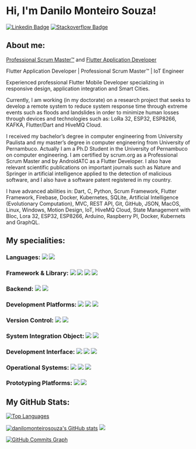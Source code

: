 
# Hi, I'm Danilo Monteiro Souza!

[![Linkedin Badge](https://img.shields.io/badge/LinkedIn-0077B5?style=for-the-badge&logo=linkedin&logoColor=white&link=https://www.linkedin.com/in/danilo-monteiro-souza-msc-771131a9/)](https://www.linkedin.com/in/danilo-monteiro-souza-msc-771131a9/)
[![Stackoverflow Badge](https://img.shields.io/badge/Stack_Overflow-FE7A16?style=for-the-badge&logo=stack-overflow&logoColor=white&link=https://pt.stackoverflow.com/users/67486/danilo-monteiro-souza?tab=profile/)](https://pt.stackoverflow.com/users/67486/danilo-monteiro-souza?tab=profile/)

## About me:

  <a href="https://www.credly.com/badges/5b1891cd-5fd7-4aa2-9e7d-118eeb022e68" rel="some text">Professional Scrum Master™</a> and <a href="https://androidatc.com/_transcript.php?action=public&u=lMLczd7e1tOgpJaZ093X4eTjxWNwmJ3C19Cg0tjR" rel="some text">Flutter Application Developer</a>
 
Flutter Application Developer | Professional Scrum Master™ | IoT Engineer

Experienced professional Flutter Mobile Developer specializing in responsive design, application integration and Smart Cities.

Currently, I am working (in my doctorate) on a research project that seeks to develop a remote system to reduce system response time through extreme events such as floods and landslides in order to minimize human losses through devices and technologies such as: LoRa 32, ESP32, ESP8266, KAFKA, Flutter/Dart and HiveMQ Cloud.

I received my bachelor’s degree in computer engineering from University Paulista and my master’s degree in computer engineering from University of Pernambuco. Actually I am a Ph.D Student in the University of Pernambuco on computer engineering. I am certified by scrum.org as a Professional Scrum Master and by AndroidATC as a Flutter Developer. I also have relevant scientific publications on important journals such as Nature and Springer in artificial intelligence applied to the detection of malicious software, and I also have a software patent registered in my country.

I have advanced abilities in: Dart, C, Python, Scrum Framework, Flutter Framework, Firebase, Docker, Kubernetes, SQLite, Artificial Intelligence (Evolutionary Computation), MVC, REST API, Git, GitHub, JSON, MacOS, Linux, Windows, Motion Design, IoT, HiveMQ Cloud, State Management with Bloc, Lora 32, ESP32, ESP8266, Arduino, Raspberry PI, Docker, Kubernets and GraphQL.

## My specialities:

### Languages: <img src="https://img.shields.io/badge/Dart-0175C2?style=for-the-badge&logo=dart&logoColor=white"/> <img src="https://img.shields.io/badge/C-00599C?style=for-the-badge&logo=c&logoColor=white"/>

### Framework & Library: <img src="https://img.shields.io/badge/Flutter-02569B?style=for-the-badge&logo=flutter&logoColor=white"/> <img src ="https://img.shields.io/badge/Apache%20Kafka-000?style=for-the-badge&logo=apachekafka"/> <img src ="https://img.shields.io/badge/Docker-2CA5E0?style=for-the-badge&logo=docker&logoColor=white"/> <img src ="https://img.shields.io/badge/kubernetes-326ce5.svg?&style=for-the-badge&logo=kubernetes&logoColor=white"/>

### Backend: <img src="https://img.shields.io/badge/firebase-ffca28?style=for-the-badge&logo=firebase&logoColor=black"/> <img src="https://img.shields.io/badge/SQLite-07405E?style=for-the-badge&logo=sqlite&logoColor=white"/>

### Development Platforms: <img src ="https://img.shields.io/badge/Android-3DDC84?style=for-the-badge&logo=android&logoColor=white"/> <img src ="https://img.shields.io/badge/iOS-000000?style=for-the-badge&logo=ios&logoColor=white"/> <img src ="https://img.shields.io/badge/web-323330?style=for-the-badge&logo=Blazor&logoColor=#512BD4"/>

### Version Control: <img src="https://img.shields.io/badge/git%20-F05032.svg?&style=for-the-badge&logo=git&logoColor=white"/> <img src="https://img.shields.io/badge/github%20-%23121011.svg?&style=for-the-badge&logo=github&logoColor=white"/>

### System Integration Object: <img src="https://img.shields.io/badge/json-5E5C5C?style=for-the-badge&logo=json&logoColor=white"/> <img src="https://img.shields.io/badge/-GraphQL-E10098?style=for-the-badge&logo=graphql&logoColor=white"/>

### Development Interface: <img src="https://img.shields.io/badge/Android_Studio-3DDC84?style=for-the-badge&logo=android-studio&logoColor=white"/> <img src ="https://img.shields.io/badge/Arduino_IDE-00979D?style=for-the-badge&logo=arduino&logoColor=white"/> <img src ="https://img.shields.io/badge/Xcode-007ACC?style=for-the-badge&logo=Xcode&logoColor=white"/>

### Operational Systems: <img src ="https://img.shields.io/badge/mac%20os-000000?style=for-the-badge&logo=apple&logoColor=white"/> <img src ="https://img.shields.io/badge/Linux-FCC624?style=for-the-badge&logo=linux&logoColor=black"/> <img src ="https://img.shields.io/badge/Windows-0078D6?style=for-the-badge&logo=windows&logoColor=white"/>

### Prototyping Platforms: <img src ="https://img.shields.io/badge/Arduino-00979D?style=for-the-badge&logo=Arduino&logoColor=white"/> <img src ="https://img.shields.io/badge/Raspberry%20Pi-A22846?style=for-the-badge&logo=Raspberry%20Pi&logoColor=white"/>

## My GitHub Stats:

<a href="https://github.com/danilomonteirosouza" align="left"><img src="https://github-readme-stats-peguimasid.vercel.app/api/top-langs/?username=danilomonteirosouza&layout=compact&title_color=3382ed&text_color=ffffff&icon_color=3382ed&bg_color=171717&hide_border=true&locale=en&custom_title=Top%20%Languages" alt="Top Languages" /></a>

<a href="http://www.github.com/danilomonteirosouza"><img src="https://github-readme-stats-peguimasid.vercel.app/api?username=danilomonteirosouza&show_icons=true&hide=&count_private=true&title_color=3382ed&text_color=ffffff&icon_color=3382ed&bg_color=171717&hide_border=true&show_icons=true" alt="danilomonteirosouza's GitHub stats" /></a>
<a href="http://www.github.com/danilomonteirosouza"><img src="https://github-readme-streak-stats.herokuapp.com/?user=danilomonteirosouza&stroke=ffffff&background=171717&ring=3382ed&fire=3382ed&currStreakNum=ffffff&currStreakLabel=3382ed&sideNums=ffffff&sideLabels=ffffff&dates=ffffff&hide_border=true" /></a>

<a href="http://www.github.com/danilomonteirosouza"><img src="https://github-readme-activity-graph.cyclic.app/graph?username=danilomonteirosouza&bg_color=171717&color=ffffff&line=3382ed&point=ffffff&area_color=171717&area=true&hide_border=true&custom_title=GitHub%20Commits%20Graph" alt="GitHub Commits Graph" /></a>
